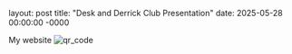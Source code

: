 layout: post
title: "Desk and Derrick Club Presentation"
date: 2025-05-28 00:00:00 -0000

My website
![qr_code](/assets/ledemi-github-qr-code.png)
